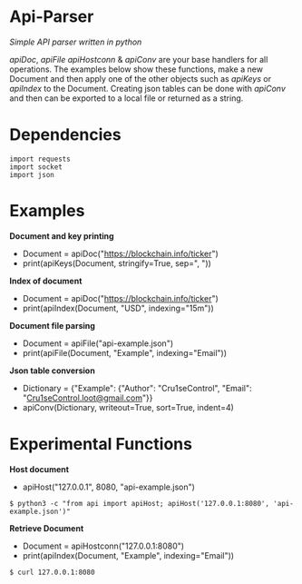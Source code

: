 # Api-Parser
*Simple API parser written in python*

*apiDoc*, *apiFile* *apiHostconn* & *apiConv* are your base handlers for all operations. The examples below show these functions, make a new Document and then apply one of the other objects such as *apiKeys* or *apiIndex* to the Document. Creating json tables can be done with *apiConv* and then can be exported to a local file or returned as a string.

# Dependencies
```
import requests
import socket
import json
```

# Examples

**Document and key printing**
- Document = apiDoc("https://blockchain.info/ticker")
- print(apiKeys(Document, stringify=True, sep=", "))

**Index of document**
- Document = apiDoc("https://blockchain.info/ticker")
- print(apiIndex(Document, "USD", indexing="15m"))

**Document file parsing**
- Document = apiFile("api-example.json")
- print(apiFile(Document, "Example", indexing="Email"))

**Json table conversion**
- Dictionary = {"Example": {"Author": "Cru1seControl", "Email": "Cru1seControl.loot@gmail.com"}}
- apiConv(Dictionary, writeout=True, sort=True, indent=4)

# Experimental Functions

**Host document**
- apiHost("127.0.0.1", 8080, "api-example.json")
```
$ python3 -c "from api import apiHost; apiHost('127.0.0.1:8080', 'api-example.json')"
```
**Retrieve Document**
- Document = apiHostconn("127.0.0.1:8080")
- print(apiIndex(Document, "Example", indexing="Email"))
```
$ curl 127.0.0.1:8080
```
